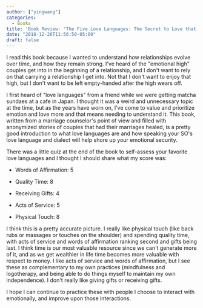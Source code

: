 ```yaml
---
author: ["yingwang"]
categories:
  - Books
title: 'Book Review: "The Five Love Languages: The Secret to Love that Lasts", by Gary Chapman'
date: "2018-12-26T11:56:50-05:00"
draft: false
---
```


I read this book because I wanted to understand how relationships evolve over
time, and how they remain strong. I've heard of the "emotional high" couples get
into in the beginning of a relationship, and I don't want to rely on that
carrying a relationship I get into. Not that I don't want to enjoy that high,
but I don't want to be left empty-handed after the high wears off.

I first heard of "love languages" from a friend while we were getting matcha
sundaes at a cafe in Japan. I thought it was a weird and unnecessary topic at
the time, but as the years have worn on, I've come to value and prioritize
emotion and love more and that means needing to understand it. This book,
written from a marriage counselor's point of view and filled with anonymized
stories of couples that had their marriages healed, is a pretty good
introduction to what love languages are and how speaking your SO's love language
and dialect will help shore up your emotional security.

There was a little quiz at the end of the book to self-assess your favorite love
languages and I thought I should share what my score was:

- Words of Affirmation: 5

- Quality Time: 8

- Receiving Gifts: 4

- Acts of Service: 5

- Physical Touch: 8

I think this is a pretty accurate picture. I really like physical touch (like
back rubs or massages or touches on the shoulder) and spending quality time,
with acts of service and words of affirmation ranking second and gifts being
last. I think time is our most valuable resource since we can't generate more of
it, and as we get wealthier in life time becomes more valuable with respect to
money. I like acts of service and words of affirmation, but I see these as
complementary to my own practices (mindfulness and logotherapy, and being able
to do things myself to maintain my own independence). I don't really like giving
gifts or receiving gifts.

I hope I can continue to practice these with people I choose to interact with
emotionally, and improve upon those interactions.

